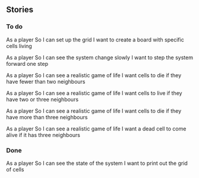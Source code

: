 ## Stories

### To do

As a player
So I can set up the grid
I want to create a board with specific cells living

As a player
So I can see the system change slowly
I want to step the system forward one step

As a player
So I can see a realistic game of life
I want cells to die if they have fewer than two neighbours

As a player
So I can see a realistic game of life
I want cells to live if they have two or three neighbours

As a player
So I can see a realistic game of life
I want cells to die if they have more than three neighbours

As a player
So I can see a realistic game of life
I want a dead cell to come alive if it has three neighbours

### Done

As a player
So I can see the state of the system
I want to print out the grid of cells
